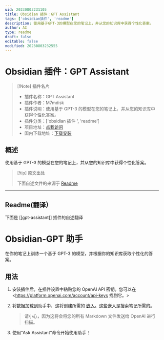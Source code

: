```yaml
---
uid: 20230803231105
title: Obsidian 插件：GPT Assistant
tags: ['obsidian插件', 'readme']
description: 使用基于GPT-3的模型在您的笔记上，并从您的知识库中获得个性化答案。
author: AI
type: readme
draft: false
editable: false
modified: 20230803232555
---
```


# Obsidian 插件：GPT Assistant

> [!Note] 插件名片
> - 插件名称：GPT Assistant
> - 插件作者：M7mdisk
> - 插件说明：使用基于 GPT-3 的模型在您的笔记上，并从您的知识库中获得个性化答案。
> - 插件分类：['obsidian 插件 ', 'readme']
> - 项目地址：[点我访问](https://github.com/M7mdisk/obsidian-gpt)
> - 国内下载地址：[下载安装](https://pkmer.cn/products/plugin/pluginMarket/?gpt-assistant)

## 概述

使用基于 GPT-3 的模型在您的笔记上，并从您的知识库中获得个性化答案。

> [!tip] 原文出处
>
>下面自述文件的来源于 [Readme](https://ghproxy.net/https://raw.githubusercontent.com/M7mdisk/obsidian-gpt/master/README.md)
>

---

## Readme(翻译）

下面是 [[gpt-assistant]] 插件的自述翻译

# Obsidian-GPT 助手

在你的笔记上训练一个基于 GPT-3 的模型，并根据你的知识库获取个性化的答案。

## 用法

1. 安装插件后，在插件设置中粘贴您的 OpenAI API 密钥。您可以在<https://platform.openai.com/account/api-keys 找到它。>
2. 将数据加载到助手中，这将创建所需的 [嵌入](https://platform.openai.com/docs/guides/embeddings/)。这些嵌入是搜索笔记所需的。

    > 请小心，因为这将会将您的所有 Markdown 文件发送给 OpenAI 进行扫描。

3. 使用“Ask Assistant”命令开始使用助手！



